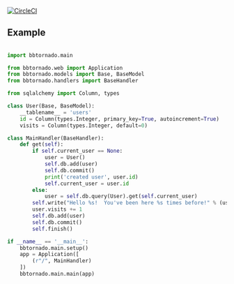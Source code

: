 [![CircleCI](https://circleci.com/gh/bakkenbaeck/bbtornado/tree/master.svg?style=svg&circle-token=541d1c231d77b2fc0e9ed3091cb30e4cf2378043)](https://circleci.com/gh/bakkenbaeck/bbtornado/tree/master)

## Example

```Python
    
import bbtornado.main

from bbtornado.web import Application
from bbtornado.models import Base, BaseModel
from bbtornado.handlers import BaseHandler

from sqlalchemy import Column, types

class User(Base, BaseModel):
    __tablename__ = 'users'
    id = Column(types.Integer, primary_key=True, autoincrement=True)
    visits = Column(types.Integer, default=0)

class MainHandler(BaseHandler):
    def get(self):
        if self.current_user == None:
            user = User()
            self.db.add(user)
            self.db.commit()
            print('created user', user.id)
            self.current_user = user.id
        else:
            user = self.db.query(User).get(self.current_user)
        self.write("Hello %s!  You've been here %s times before!" % (user.id, user.visits))
        user.visits += 1
        self.db.add(user)
        self.db.commit()
        self.finish()

if __name__ == '__main__':
    bbtornado.main.setup()
    app = Application([
        (r"/", MainHandler)
    ])
    bbtornado.main.main(app)
```
